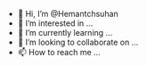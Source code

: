 - 👋 Hi, I’m @Hemantchsuhan
- 👀 I’m interested in ...
- 🌱 I’m currently learning ...
- 💞️ I’m looking to collaborate on ...
- 📫 How to reach me ...

<!---
Hemantchsuhan/Hemantchsuhan is a ✨ special ✨ repository because its `README.md` (this file) appears on your GitHub profile.
You can click the Preview link to take a look at your changes.
--->
